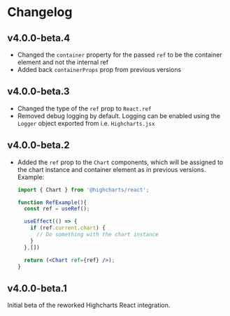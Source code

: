 # Changelog

## v4.0.0-beta.4

* Changed the `container` property for the passed `ref` to be the container element and not the internal ref
* Added back `containerProps` prop from previous versions

## v4.0.0-beta.3
* Changed the type of the `ref` prop to `React.ref`
* Removed debug logging by default. Logging can be enabled using the `Logger`
  object exported from i.e. `Highcharts.jsx`

## v4.0.0-beta.2
* Added the `ref` prop to the `Chart` components, which will be assigned to the
chart instance and container element as in previous versions. Example:
  ```jsx
  import { Chart } from '@highcharts/react';

  function RefExample(){
    const ref = useRef();

    useEffect(() => {
      if (ref.current.chart) {
        // Do something with the chart instance
      }
    },[])

    return (<Chart ref={ref} />);
  }
  ```

## v4.0.0-beta.1
Initial beta of the reworked Highcharts React integration.
